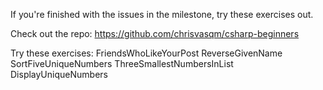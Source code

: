 If you're finished with the issues in the milestone, try these exercises out.

Check out the repo:
https://github.com/chrisvasqm/csharp-beginners

Try these exercises:
FriendsWhoLikeYourPost
ReverseGivenName
SortFiveUniqueNumbers
ThreeSmallestNumbersInList
DisplayUniqueNumbers
